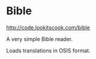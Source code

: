 Bible
=====
http://code.lookitscook.com/bible

A very simple Bible reader.

Loads translations in OSIS format.
